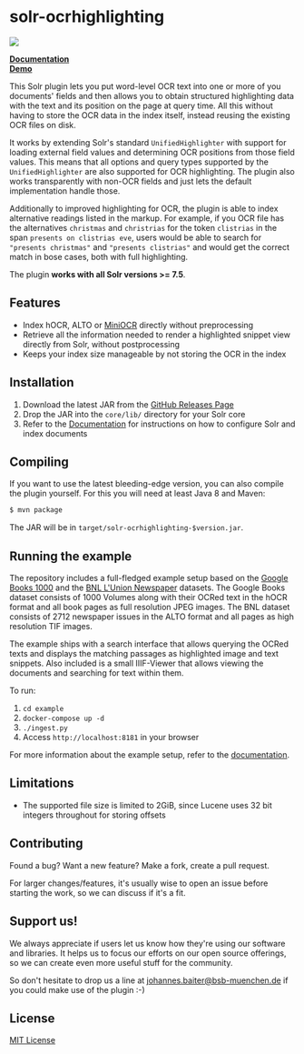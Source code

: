 # solr-ocrhighlighting

![](docs/img/snippet.png)

**[Documentation](https://dbmdz.github.io/solr-ocrhighlighting)**<br>
**[Demo](https://ocrhl.jbaiter.de)**

This Solr plugin lets you put word-level OCR text into one or more of you documents'
fields and then allows you to obtain structured highlighting data with the text
and its position on the page at query time. All this without having to store
the OCR data in the index itself, instead reusing the existing OCR files on disk.

It works by extending Solr's standard `UnifiedHighlighter` with support for
loading external field values and determining OCR positions from those field
values. This means that all options and query types supported by the
`UnifiedHighlighter` are also supported for OCR highlighting. The plugin also
works transparently with non-OCR fields and just lets the default
implementation handle those.

Additionally to improved highlighting for OCR, the plugin is able to index
alternative readings listed in the markup. For example, if you OCR file
has the alternatives `christmas` and `christrias` for the token
`clistrias` in the span `presents on clistrias eve`, users would be able
to search for `"presents christmas"` and `"presents clistrias"` and would
get the correct match in bose cases, both with full highlighting.

The plugin **works with all Solr versions >= 7.5**.

## Features
- Index hOCR, ALTO or [MiniOCR](https://dbmdz.github.io/solr-ocrhighlighting/formats/) directly without preprocessing
- Retrieve all the information needed to render a highlighted snippet view directly from Solr, without postprocessing
- Keeps your index size manageable by not storing the OCR in the index

## Installation

1. Download the latest JAR from the [GitHub Releases Page](https://github.com/dbmdz/solr-ocrhighlighting/releases)
2. Drop the JAR into the `core/lib/` directory for your Solr core
3. Refer to the [Documentation](https://dbmdz.github.io/solr-ocrhighlighting)
   for instructions on how to configure Solr and index documents

## Compiling
If you want to use the latest bleeding-edge version, you can also compile the plugin yourself.
For this you will need at least Java 8 and Maven:

```sh
$ mvn package
```

The JAR will be in `target/solr-ocrhighlighting-$version.jar`.

## Running the example


The repository includes a full-fledged example setup based on the [Google
Books 1000](http://yaroslavvb.blogspot.com/2011/11/google1000-dataset_09.html)
and the [BNL L'Union Newspaper](https://data.bnl.lu/data/historical-newspapers/) datasets.
The Google Books dataset consists of 1000 Volumes along with their OCRed text
in the hOCR format and all book pages as full resolution JPEG images.
The BNL dataset consists of 2712 newspaper issues in the ALTO format and all
pages as high resolution TIF images.

The example ships with a search interface that allows querying the OCRed texts and displays
the matching passages as highlighted image and text snippets. Also included
is a small IIIF-Viewer that allows viewing the documents and searching for
text within them.

To run:

1. `cd example`
2. `docker-compose up -d`
3. `./ingest.py`
4. Access `http://localhost:8181` in your browser

For more information about the example setup, refer to the [documentation](https://dbmdz.github.io/solr-ocrhighlighting/example/).


## Limitations

- The supported file size is limited to 2GiB, since Lucene uses 32 bit integers throughout for storing offsets


## Contributing

Found a bug? Want a new feature? Make a fork, create a pull request.

For larger changes/features, it's usually wise to open an issue before starting
the work, so we can discuss if it's a fit.

## Support us!

We always appreciate if users let us know how they're using our software and
libraries. It helps us to focus our efforts on our open source offerings, so we
can create even more useful stuff for the community.

So don't hesitate to drop us a line at
[johannes.baiter@bsb-muenchen.de](mailto:johannes.baiter@bsb-muenchen.de) if you could make use of
the plugin :-)

## License

[MIT License](https://github.com/dbmdz/solr-ocrhighlighting/blob/master/LICENSE)
